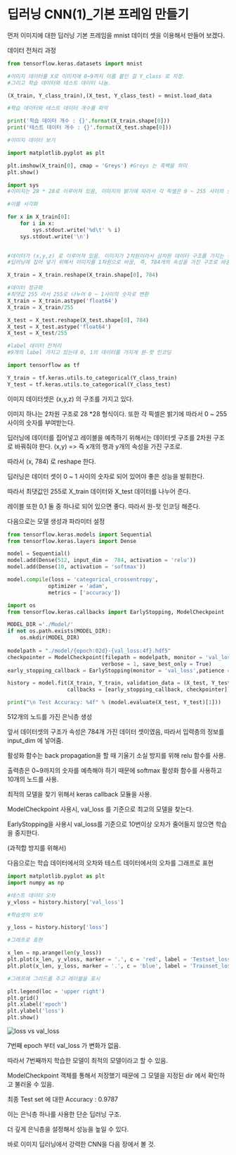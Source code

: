 # 딥러닝 CNN(1)_기본 프레임 만들기



먼저 이미지에 대한 딥러닝 기본 프레임을 mnist 데이터 셋을 이용해서 만들어 보겠다.



데이터 전처리 과정



```python
from tensorflow.keras.datasets import mnist

#이미지 데이터를 X로 이미지에 0~9까지 이름 붙인 걸 Y_class 로 지정.
#그리고 학습 데이터와 테스트 데이터 나눔.

(X_train, Y_class_train),(X_test, Y_class_test) = mnist.load_data

#학습 데이터와 테스트 데이터 개수를 파악

print('학습 데이터 개수 : {}'.format(X_train.shape[0]))
print('테스트 데이터 개수 : {}'.format(X_test.shape[0]))

#이미지 데이터 보기

import matplotlib.pyplot as plt

plt.imshow(X_train[0], cmap = 'Greys') #Greys 는 흑백을 의미
plt.show()

import sys
#이미지는 28 * 28로 이루어져 있음, 이미지의 밝기에 따라서 각 픽셀은 0 ~ 255 사이의 숫자를 부여받음, 즉, 숫자로 이루어진 28 * 28 행렬임

#이를 시각화

for x in X_train[0]:
    for i in x:
        sys.stdout.write('%d\t' % i)
    sys.stdout.write('\n')
    

#데이터가 (x,y,z) 로 이루어져 있음. 이미지가 2차원이라서 삼차원 데이터 구조를 가지는 것.
#딥러닝에 집어 넣기 위해서 이미지를 1차원으로 바꿈, 즉, 784개의 속성을 가진 구조로 바꿈

X_train = X_train.reshape(X_train.shape[0], 784)

#데이터 정규화
#최댓값 255 라서 255로 나누어 0 ~ 1사이의 숫자로 변환
X_train = X_train.astype('float64')
X_train = X_train/255

X_test = X_test.reshape(X_test.shape[0], 784)
X_test = X_test.astype('float64')
X_test = X_test/255

#label 데이터 전처리
#9개의 label 가지고 있는데 0, 1의 데이터를 가지게 원-핫 인코딩

import tensorflow as tf

Y_train = tf.keras.utils.to_categorical(Y_class_train)
Y_test = tf.keras.utils.to_categorical(Y_class_test)

```



이미지 데이터셋은 (x,y,z) 의 구조를 가지고 있다.

이미지 하나는 2차원 구조로 28 *28 형식이다. 또한 각 픽셀은 밝기에 따라서 0 ~ 255 사이의 숫자를 부여받는다.

딥러닝에 데이터를 집어넣고 레이블을 예측하기 위해서는 데이터셋 구조를 2차원 구조로 바꿔줘야 한다. (x,y) => 즉 x개의 행과 y개의 속성을 가진 구조로.

따라서 (x, 784) 로 reshape 한다.



딥러닝은 데이터 셋이 0 ~ 1 사이의 숫자로 되어 있어야 좋은 성능을 발휘한다.

따라서 최댓값인 255로 X_train 데이터와 X_test 데이터를 나누어 준다.



레이블 또한 0,1 둘 중 하나로 되어 있으면 좋다. 따라서 원-핫 인코딩 해준다.



다음으로는 모델 생성과 파라미터 설정



```python
from tensorflow.keras.models import Sequential
from tensorflow.keras.layers import Dense

model = Sequential()
model.add(Dense(512, input_dim =  784, activation = 'relu'))
model.add(Dense(10, activation = 'softmax'))

model.compile(loss = 'categorical_crossentropy',
             optimizer = 'adam',
             metrics = ['accuracy'])

import os
from tensorflow.keras.callbacks import EarlyStopping, ModelCheckpoint

MODEL_DIR ='./Model/'
if not os.path.exists(MODEL_DIR):
    os.mkdir(MODEL_DIR)
    
modelpath = "./model/{epoch:02d}-{val_loss:4f}.hdf5"
checkpointer = ModelCheckpoint(filepath = modelpath, monitor = 'val_loss',
                              verbose = 1, save_best_only = True)
early_stopping_callback = EarlyStopping(monitor = 'val_loss',patience = 10)

history = model.fit(X_train, Y_train, validation_data = (X_test, Y_test), epochs = 30, batch_size = 200, verbose = 0,
                   callbacks = [early_stopping_callback, checkpointer])

print("\n Test Accuracy: %4f" % (model.evaluate(X_test, Y_test)[1]))
```



512개의 노드를 가진 은닉층 생성

앞서 데이터셋의 구조가 속성은 784개 가진 데이터 셋이였음, 따라서 입력층의 정보를 input_dim 에 넣어줌.

활성화 함수는 back propagation을 할 때 기울기 소실 방지를 위해 relu 함수를 사용.



출력층은 0~9까지의 숫자를 예측해야 하기 때문에 softmax 활성화 함수를 사용하고 10개의 노드를 사용.



최적의 모델을 찾기 위해서 keras callback 모듈을 사용.

ModelCheckpoint 사용시, val_loss 를 기준으로 최고의 모델을 찾는다.

EarlyStopping을 사용시 val_loss를 기준으로 10번이상 오차가 줄어들지 않으면 학습을 중지한다.

(과적합 방지를 위해서)



다음으로는 학습 데이터에서의 오차와 테스트 데이터에서의 오차를 그래프로 표현



```python
import matplotlib.pyplot as plt
import numpy as np

#테스트 데이터 오차
y_vloss = history.history['val_loss']

#학습셋의 오차

y_loss = history.history['loss']

#그래프로 표현

x_len = np.arange(len(y_loss))
plt.plot(x_len, y_vloss, marker = '.', c = 'red', label = 'Testset_loss')
plt.plot(x_len, y_loss, marker = '.', c = 'blue', label = 'Trainset_loss')

#그래프에 그리드를 주고 레이블을 표시

plt.legend(loc = 'upper right')
plt.grid()
plt.xlabel('epoch')
plt.ylabel('loss')
plt.show()
```





![loss vs val_loss](C:/Users/user/Desktop/TIL/DeepLearning/%EB%AA%A8%EB%91%90%EC%9D%98%EB%94%A5%EB%9F%AC%EB%8B%9D/image/loss%20vs%20val_loss.png)



7번째 epoch 부터 val_loss 가 변화가 없음.

따라서 7번째까지 학습한 모델이 최적의 모델이라고 할 수 있음.

ModelCheckpoint 객체를 통해서 저장했기 때문에 그 모델을 지정된 dir 에서 확인하고 불러올 수 있음.

최종 Test set 에 대한 Accuracy : 0.9787



이는 은닉층 하나를 사용한 단순 딥러닝 구조.

더 깊게 은닉층을 설정해서 성능을 높일 수 있다.

바로 이미지 딥러닝에서 강력한 CNN을 다음 장에서 볼 것.



